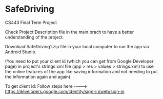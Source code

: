 # SafeDriving
CS443 Final Term Project


Check Project Description file in the main brach to have a better understanding of the project.

Download SafeDriving1.zip file in your local computer to run the app via Android Studio.

(You need to put your client id (which you can get from Google Developer page) in project's strings.xml file (app > res > values > strings.xml) to use the online features of the app like saving information and not needing to put the information again and again)

To get client id: Follow steps here ----> https://developers.google.com/identity/sign-in/web/sign-in
